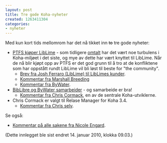 ```yaml
---
layout: post
title: Tre gode Koha-nyheter
created: 1263411304
categories:
- nyheter
---
```

<p>Med kun kort tids mellomrom har det nå tikket inn <strike>to</strike> tre gode nyheter:</p>
<ul>
<li><a href="http://www.ptfs.com/company/press_release.aspx?pressId=81">PTFS kjøper LibLime</a> - som tidligere <a href="http://libriotech.no/node/11">omtalt</a> har det vært noe turbulens i Koha-miljøet i det siste, og mye av dette har vært knyttet til LibLime. Når de nå blir kjøpt opp av PTFS er det god grunn til å tro at de konfliktene som har oppstått rundt LibLime vil bli løst til beste for "the community".
<ul>
<li><a href="http://opensource.califa.org/node/92">Brev fra Josh Ferraro (LibLime) til LibLimes kunder</a>.</li>
<li><a href="http://www.libraryjournal.com/article/CA6714841.html">Kommentar fra Marshall Breeding</a></li>
<li><a href="http://bywatersolutions.com/?p=320">Kommentar fra ByWater</a>.</li>
</ul>
</li>
<li><a href="http://www.biblibre.com/blog/entry/bywater-solutions-and-biblibre-announce-partnership">BibLibre og ByWater samarbeider</a> - og samarbeide er bra!
<ul>
<li><a href="http://blog.bigballofwax.co.nz/2010/01/14/bywater-solutions-and-biblibre-partner-in-us/">Kommentar fra Chris Cormack</a>, en av de sentrale Koha-utviklerne.</li>
</ul>
</li>
<li>Chris Cormack er valgt til Relase Manager for Koha 3.4.
<ul>
<li><a href="http://blog.bigballofwax.co.nz/2010/01/14/release-manager-for-3-4-elected/">Kommentar fra Chris selv</a>.</li>
</ul>
</li>
</ul>
<p>Se også:</p>
<ul>
<li><a href="http://www.web2learning.net/archives/3478">Kommentar på alle sakene fra Nicole Engard</a>.</li>
</ul>
<p>(Dette innlegget ble sist endret 14. januar 2010, klokka 09.03.)</p>
